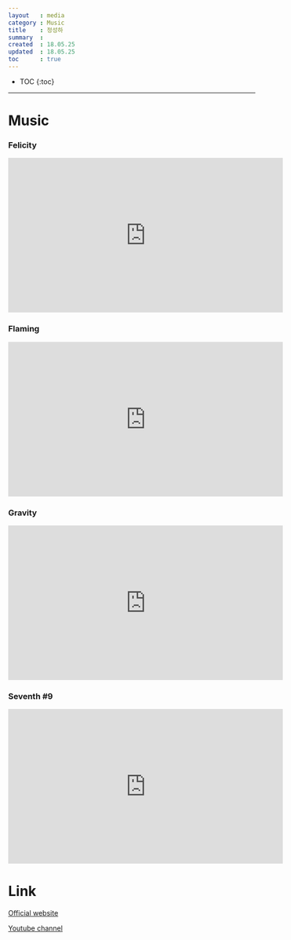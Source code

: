 ```yaml
---
layout   : media
category : Music
title    : 정성하
summary  : 
created  : 18.05.25
updated  : 18.05.25
toc      : true
---
```

* TOC
{:toc}

* * *

# Music

### Felicity
<div class="vid-container">
    <iframe width="560" height="315" src="https://www.youtube.com/embed/mkRsz7didXI" frameborder="0" allow="autoplay; encrypted-media" allowfullscreen></iframe>
</div>

### Flaming
<iframe width="560" height="315" src="https://www.youtube.com/embed/i459z2NAAXc" frameborder="0" allow="autoplay; encrypted-media" allowfullscreen></iframe>

### Gravity
<iframe width="560" height="315" src="https://www.youtube.com/embed/5bvlwo73UZY" frameborder="0" allow="autoplay; encrypted-media" allowfullscreen></iframe>

### Seventh #9
<iframe width="560" height="315" src="https://www.youtube.com/embed/tf55edvmPAw" frameborder="0" allow="autoplay; encrypted-media" allowfullscreen></iframe>


# Link

[Official website](http://www.sunghajung.com/)

[Youtube channel](https://www.youtube.com/user/jwcfree)

